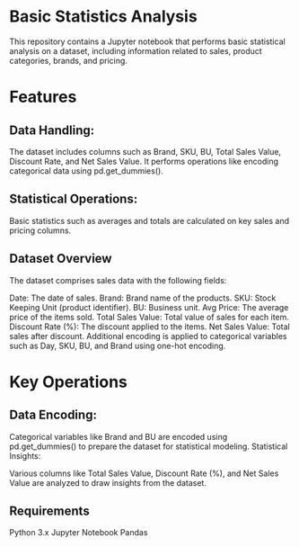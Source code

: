# Basic Statistics Analysis 
This repository contains a Jupyter notebook that performs basic statistical analysis on a dataset, including information related to sales, product categories, brands, and pricing.

# Features
## Data Handling:
The dataset includes columns such as Brand, SKU, BU, Total Sales Value, Discount Rate, and Net Sales Value.
It performs operations like encoding categorical data using pd.get_dummies().
## Statistical Operations:
Basic statistics such as averages and totals are calculated on key sales and pricing columns.
## Dataset Overview
The dataset comprises sales data with the following fields:

Date: The date of sales.
Brand: Brand name of the products.
SKU: Stock Keeping Unit (product identifier).
BU: Business unit.
Avg Price: The average price of the items sold.
Total Sales Value: Total value of sales for each item.
Discount Rate (%): The discount applied to the items.
Net Sales Value: Total sales after discount.
Additional encoding is applied to categorical variables such as Day, SKU, BU, and Brand using one-hot encoding.

# Key Operations
## Data Encoding:

Categorical variables like Brand and BU are encoded using pd.get_dummies() to prepare the dataset for statistical modeling.
Statistical Insights:

Various columns like Total Sales Value, Discount Rate (%), and Net Sales Value are analyzed to draw insights from the dataset.
## Requirements
Python 3.x
Jupyter Notebook
Pandas
